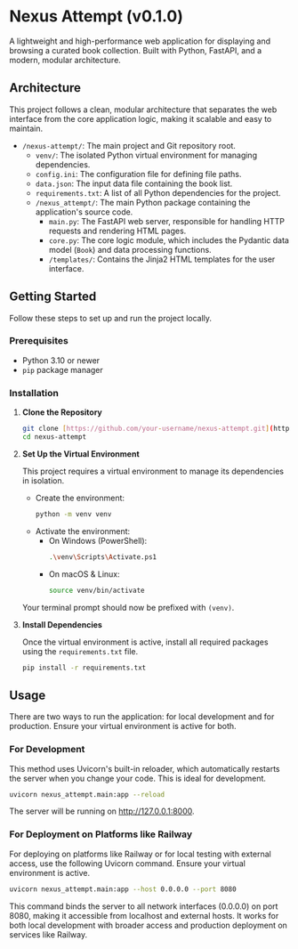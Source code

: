 # Nexus Attempt (v0.1.0)

A lightweight and high-performance web application for displaying and browsing a curated book collection. Built with Python, FastAPI, and a modern, modular architecture.

## Architecture

This project follows a clean, modular architecture that separates the web interface from the core application logic, making it scalable and easy to maintain.

-   `/nexus-attempt/`: The main project and Git repository root.
    -   `venv/`: The isolated Python virtual environment for managing dependencies.
    -   `config.ini`: The configuration file for defining file paths.
    -   `data.json`: The input data file containing the book list.
    -   `requirements.txt`: A list of all Python dependencies for the project.
    -   `/nexus_attempt/`: The main Python package containing the application's source code.
        -   `main.py`: The FastAPI web server, responsible for handling HTTP requests and rendering HTML pages.
        -   `core.py`: The core logic module, which includes the Pydantic data model (`Book`) and data processing functions.
        -   `/templates/`: Contains the Jinja2 HTML templates for the user interface.

## Getting Started

Follow these steps to set up and run the project locally.

### Prerequisites

-   Python 3.10 or newer
-   `pip` package manager

### Installation

1.  **Clone the Repository**
    ```bash
    git clone [https://github.com/your-username/nexus-attempt.git](https://github.com/your-username/nexus-attempt.git)
    cd nexus-attempt
    ```

2.  **Set Up the Virtual Environment**

    This project requires a virtual environment to manage its dependencies in isolation.

    * Create the environment:
        ```bash
        python -m venv venv
        ```
    * Activate the environment:
        * On Windows (PowerShell):
            ```bash
            .\venv\Scripts\Activate.ps1
            ```
        * On macOS & Linux:
            ```bash
            source venv/bin/activate
            ```
    Your terminal prompt should now be prefixed with `(venv)`.

3.  **Install Dependencies**

    Once the virtual environment is active, install all required packages using the `requirements.txt` file.
    ```bash
    pip install -r requirements.txt
    ```

## Usage

There are two ways to run the application: for local development and for production. Ensure your virtual environment is active for both.

### For Development

This method uses Uvicorn's built-in reloader, which automatically restarts the server when you change your code. This is ideal for development.

```bash
uvicorn nexus_attempt.main:app --reload
```
The server will be running on http://127.0.0.1:8000.


### For Deployment on Platforms like Railway

For deploying on platforms like Railway or for local testing with external access, use the following Uvicorn command. Ensure your virtual environment is active.

```bash
uvicorn nexus_attempt.main:app --host 0.0.0.0 --port 8080
```

This command binds the server to all network interfaces (0.0.0.0) on port 8080, making it accessible from localhost and external hosts. It works for both local development with broader access and production deployment on services like Railway.
